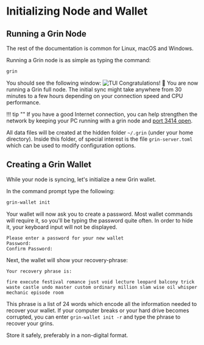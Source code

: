 # Initializing Node and Wallet

## Running a Grin Node

The rest of the documentation is common for Linux, macOS and Windows.

Running a Grin node is as simple as typing the command:

```bash
grin
```

You should see the following window:
![TUI](../../assets/images/tui.png)
Congratulations! 🎉 You are now running a Grin full node.
The initial sync might take anywhere from 30 minutes to a few hours depending on your connection speed and CPU performance.

!!! tip ""
    If you have a good Internet connection, you can help strengthen the network by keeping your PC running with a grin node and [port 3414 open](https://forum.grin.mw/t/how-to-open-port-3414-and-why/7825).

All data files will be created at the hidden folder `~/.grin` (under your home directory). Inside this folder, of special interest is the file `grin-server.toml` which can be used to modify configuration options.

## Creating a Grin Wallet

While your node is syncing, let's initialize a new Grin wallet.

In the command prompt type the following:

```bash
grin-wallet init
```

Your wallet will now ask you to create a password. Most wallet commands will require it, so you'll be typing the password quite often.
In order to hide it, your keyboard input will not be displayed.

```text
Please enter a password for your new wallet
Password:
Confirm Password:
```

Next, the wallet will show your recovery-phrase:

```text
Your recovery phrase is:

fire execute festival romance just void lecture leopard balcony trick waste castle undo master custom ordinary million slam wise oil whisper mechanic episode room
```

This phrase is a list of 24 words which encode all the information needed to recover your wallet. If your computer breaks or your hard drive becomes corrupted, you can enter `grin-wallet init -r` and type the phrase to recover your grins.

Store it safely, preferably in a non-digital format.
